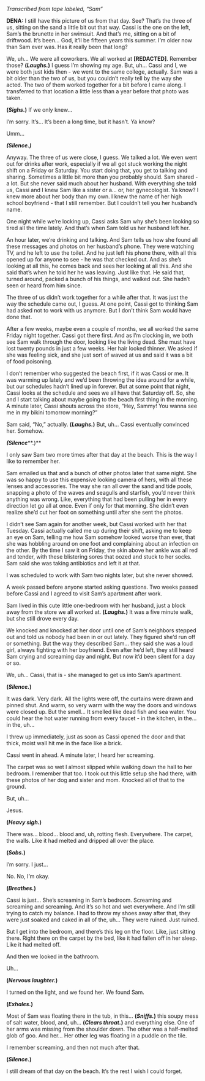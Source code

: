 *Transcribed from tape labeled, “Sam”*

**DENA:** I still have this picture of us from that day. See? That’s the three of us, sitting on the sand a little bit out that way. Cassi is the one on the left, Sam’s the brunette in her swimsuit. And that’s me, sitting on a bit of driftwood. It’s been... God, it’ll be fifteen years this summer. I’m older now than Sam ever was. Has it really been that long?

We, uh... We were all coworkers. We all worked at **\[REDACTED\]**. Remember those? **(*****Laughs.*****)** I guess I’m showing my age. But, uh... Cassi and I, we were both just kids then - we went to the same college, actually. Sam was a bit older than the two of us, but you couldn’t really tell by the way she acted. The two of them worked together for a bit before I came along. I transferred to that location a little less than a year before that photo was taken.

**(*****Sighs.*****)** If we only knew...

I’m sorry. It’s... It’s been a long time, but it hasn’t. Ya know?

Umm...

***(Silence.)***

Anyway. The three of us were close, I guess. We talked a lot. We even went out for drinks after work, especially if we all got stuck working the night shift on a Friday or Saturday. You start doing that, you get to talking and sharing. Sometimes a little bit more than you probably should. Sam shared - a lot. But she never said much about her husband. With everything she told us, Cassi and I knew Sam like a sister or a... or, her gynecologist. Ya know? I knew more about her body than my own. I knew the name of her high school boyfriend - that I still remember. But I couldn’t tell you her husband’s name.

One night while we’re locking up, Cassi asks Sam why she’s been looking so tired all the time lately. And that’s when Sam told us her husband left her.

An hour later, we’re drinking and talking. And Sam tells us how she found all these messages and photos on her husband’s phone. They were watching TV, and he left to use the toilet. And he just left his phone there, with all this opened up for anyone to see - he was that checked out. And as she’s looking at all this, he comes back and sees her looking at all this. And she said that’s when he told her he was leaving. Just like that. He said that, turned around, packed a bunch of his things, and walked out. She hadn’t seen or heard from him since.

The three of us didn’t work together for a while after that. It was just the way the schedule came out, I guess. At one point, Cassi got to thinking Sam had asked not to work with us anymore. But I don’t think Sam would have done that.

After a few weeks, maybe even a couple of months, we all worked the same Friday night together. Cassi got there first. And as I’m clocking in, we both see Sam walk through the door, looking like the living dead. She must have lost twenty pounds in just a few weeks. Her hair looked thinner. We asked if she was feeling sick, and she just sort of waved at us and said it was a bit of food poisoning.

I don’t remember who suggested the beach first, if it was Cassi or me. It was warming up lately and we’d been throwing the idea around for a while, but our schedules hadn’t lined up in forever. But at some point that night, Cassi looks at the schedule and sees we all have that Saturday off. So, she and I start talking about maybe going to the beach first thing in the morning. A minute later, Cassi shouts across the store, “Hey, Sammy! You wanna see me in my bikini tomorrow morning?”

Sam said, “No,” actually. **(*****Laughs.*****)** But, uh... Cassi eventually convinced her. Somehow.

***(Silence*****.)**

I only saw Sam two more times after that day at the beach. This is the way I like to remember her.

Sam emailed us that and a bunch of other photos later that same night. She was so happy to use this expensive looking camera of hers, with all these lenses and accessories. The way she ran all over the sand and tide pools, snapping a photo of the waves and seagulls and starfish, you’d never think anything was wrong. Like, everything that had been pulling her in every direction let go all at once. Even if only for that morning. She didn’t even realize she’d cut her foot on something until after she sent the photos.

I didn’t see Sam again for another week, but Cassi worked with her that Tuesday. Cassi actually called me up during their shift, asking me to keep an eye on Sam, telling me how Sam somehow looked worse than ever, that she was hobbling around on one foot and complaining about an infection on the other. By the time I saw it on Friday, the skin above her ankle was all red and tender, with these blistering sores that oozed and stuck to her socks. Sam said she was taking antibiotics and left it at that.

I was scheduled to work with Sam two nights later, but she never showed.

A week passed before anyone started asking questions. Two weeks passed before Cassi and I agreed to visit Sam’s apartment after work.

Sam lived in this cute little one-bedroom with her husband, just a block away from the store we all worked at. **(*****Laughs.*****)** It was a five minute walk, but she still drove every day.

We knocked and knocked at her door until one of Sam’s neighbors stepped out and told us nobody had been in or out lately. They figured she’d run off or something. But the way they described Sam... they said she was a loud girl, always fighting with her boyfriend. Even after he’d left, they still heard Sam crying and screaming day and night. But now it’d been silent for a day or so.

We, uh... Cassi, that is - she managed to get us into Sam’s apartment.

**(*****Silence.*****)**

It was dark. Very dark. All the lights were off, the curtains were drawn and pinned shut. And warm, so very warm with the way the doors and windows were closed up. But the smell... It smelled like dead fish and sea water. You could hear the hot water running from every faucet - in the kitchen, in the... in the, uh...

I threw up immediately, just as soon as Cassi opened the door and that thick, moist wall hit me in the face like a brick.

Cassi went in ahead. A minute later, I heard her screaming.

The carpet was so wet I almost slipped while walking down the hall to her bedroom. I remember that too. I took out this little setup she had there, with these photos of her dog and sister and mom. Knocked all of that to the ground.

But, uh...

Jesus.

**(*****Heavy sigh.*****)**

There was... blood... blood and, uh, rotting flesh. Everywhere. The carpet, the walls. Like it had melted and dripped all over the place.

**(*****Sobs.*****)**

I’m sorry. I just...

No. No, I’m okay.

**(*****Breathes.*****)**

Cassi is just... She’s screaming in Sam’s bedroom. Screaming and screaming and screaming. And it’s so hot and wet everywhere. And I’m still trying to catch my balance. I had to throw my shoes away after that, they were just soaked and caked in all of the, uh... They were ruined. Just ruined.

But I get into the bedroom, and there’s this leg on the floor. Like, just sitting there. Right there on the carpet by the bed, like it had fallen off in her sleep. Like it had melted off.

And then we looked in the bathroom.

Uh...

**(*****Nervous laughter.*****)**

I turned on the light, and we found her. We found Sam.

**(*****Exhales.*****)**

Most of Sam was floating there in the tub, in this... **(*****Sniffs.*****)** this soupy mess of salt water, blood, and, uh... **(*****Clears throat.*****)** and everything else. One of her arms was missing from the shoulder down. The other was a half-melted glob of goo. And her... Her other leg was floating in a puddle on the tile.

I remember screaming, and then not much after that.

**(*****Silence*****.)**

I still dream of that day on the beach. It’s the rest I wish I could forget.